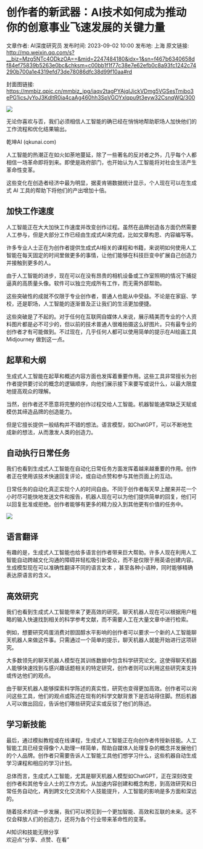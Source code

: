 # 创作者的新武器：AI技术如何成为推动你的创意事业飞速发展的关键力量

文章作者: AI深度研究员
发布时间: 2023-09-02 10:00
发布地: 上海
原文链接: http://mp.weixin.qq.com/s?__biz=Mzg5NTc4ODkzOA==&mid=2247484180&idx=1&sn=f467b6340658df84ef75839b5263e0bc&chksm=c00bb1f1f77c38e7e62efb0c8a93fc1242c74290b700a1e4319efd73de78086dfc38d99f10aa#rd

封面图链接: https://mmbiz.qpic.cn/mmbiz_jpg/iaqv2tagPYAjqIJickVDmg5VGSesTmibo3ePG1icsJyYoJ3KdltR0ia4caAg460hh3SpVGOYxlqpu9t3eyw32CsnqWQ/300

![](https://mmbiz.qpic.cn/mmbiz_png/iaqv2tagPYAjqIJickVDmg5VGSesTmibo3emjy2vjDAL66CdV83pu9ENDGBO2ibMUnG4sLT16iboPpukias7urucRyOQ/640?wx_fmt=png)

无论你喜欢与否，我们必须相信人工智能的确已经在悄悄地帮助职场人加快他们的工作流程和优化结果输出。

乾坤AI (qkunai.com)

人工智能的热潮正在如火如荼地蔓延，除了一些著名的反对者之外，几乎每个人都相信一场革命即将到来。即使是政府部门，也开始认为人工智能将对社会生活产生革命性变革。

这些变化在创造者经济中最为明显，据麦肯锡数据统计显示，个人现在可以在生成式 AI 工具的帮助下将他们的产出增加十倍。

## **加快工作速度**

人工智能正在大大加快工作速度并改变创作过程。虽然在品牌创造各方面仍然需要人工参与，但是大部分工作已经由生成式AI来完成，比如文章构思、内容编写等。

许多专业人士正在为创作者提供生成式AI相关的课程和书籍，来说明如何使用人工智能在每天固定的时间里做更多的事情，让他们能够在科技巨变中扩展自己创造力并接触到更多的人。

由于人工智能的进步，现在可以在没有昂贵的相机设备或工作室照明的情况下捕捉逼真的高质量头像。软件可以独立完成所有工作，而无需外部帮助。  

这些突破性的成就不仅限于专业创作者，普通人也能从中受益。不论是在家庭、学校，还是职场，人工智能的逐渐普及正让我们的生活更加便捷。

这些突破是了不起的。对于任何在互联网自媒体人来说，展示精美而专业的个人资料图片都是必不可少的，但以前的技术普通人很难拍摄这么好图片。只有最专业的创作者才有可能做到。不过现在，几乎任何人都可以使用简单的提示在AI绘画工具Midjourney
做到这一点。

  

## **起草和大纲**

生成式人工智能在起草和概述内容方面也发挥着重要作用。这些工具非常擅长为创作者提供要讨论的概念的逻辑顺序，向他们展示接下来要写或说什么，以最大限度地提高观众的理解。

当然，创作者还不愿意将完整的创作过程交给人工智能。机器智能通常缺乏天赋或模仿其缔造品牌的创造能力。

但是它擅长提供一般结构并不错的想法。语言模型，如ChatGPT，可以不断地生成新的想法，从而激发人类的创造力。

  

## **自动执行日常任务**

我们也看到生成式人工智能在自动化日常任务方面发挥着越来越重要的作用。创作者正在使用该技术快速回复评论，或自动点赞和参与其他页面上的互动。

日常任务的自动化真正实现个人的时间自由。不同于创作者每天早上醒来并花一个小时尽可能快地发送文件和报告，机器人现在可以为他们提供简单的回复，他们可以回复批准或拒绝。创作者能够有更多的精力投入到其他更有价值的任务中。

![](https://mmbiz.qpic.cn/mmbiz_png/iaqv2tagPYAiabv17gyuE3LthnNuuIInqpoZVv7HZy7JhSicoTpP5gib0POz6yJhiaFPdgmojUXWN6WReCxh0xnFsgQ/640?wx_fmt=png)

## **语言翻译**

有趣的是，生成式人工智能也给多语言创作者带来巨大帮助。许多人现在利用人工智能自动跨越文化沟通的障碍并轻松吸引新受众，而不是仅限于用英语创建内容。生成模型现在可以准确性翻译不同的语言文本
，甚至各种小语种，同时能够精确表达原语言的含义。

## **高效研究**  

我们也看到生成式人工智能带来了更高效的研究。聊天机器人现在可以根据用户粗略的输入快速找到相关的科学参考文献，而不需要人工在大量文章中进行检索。

例如，想要研究鸡蛋消费对胆固醇水平影响的创作者可以要求一个新的人工智能聊天机器人来做这件事。只需通过一个简单的提示，聊天机器人就能开始进行这项研究。

大多数领先的聊天机器人模型在其训练数据中包含科学研究论文。这使得聊天机器人能够快速找到与感兴趣话题相关的特定研究，创作者则可以利用这些研究来支持或传达他们的观点。

由于聊天机器人能够探索科学陈述的真实性，研究也变得更加高效。创作者可以询问这些工具，他们的观点或陈述在现有的科学文献背景下是否站得住脚。然后机器人可以做出回应，告诉他们哪些研究证实或反驳了他们的陈述。

## **学习新技能**

最后，通过模拟教程或在线课程，生成式人工智能正在向创作者传授新技能。人工智能工具已经变得像个人助理一样简单，帮助自媒体人处理复杂的概念并发展他们的个人品牌。创作者只需要告诉人工智能工具他们想学习什么，这些机器自动生成学习课程和相应的学习计划。

总体而言，生成式人工智能，尤其是聊天机器人模型如ChatGPT，正在深刻改变创作者和其他专业人士的工作方式。从加速内容创建和概念构思，到高效研究和日常任务自动化，再到跨文化交流和个人技能提升，人工智能的影响是多方面和深远的。

随着技术的进一步发展，我们可以预见到一个更加智能、高效和互联的未来。这不仅会释放人们的创造力，还将为各个行业带来革命性的变革。

AI知识和技能无限分享  
欢迎点“分享、点赞、在看”

